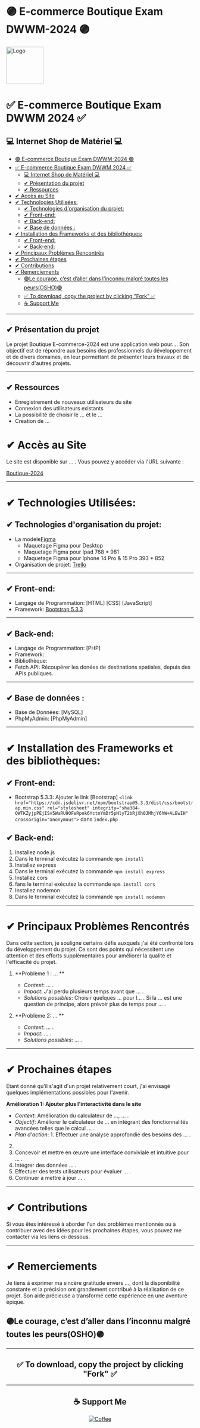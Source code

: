 # 🟣 E-commerce Boutique Exam DWWM-2024 🟣 

  <img src="assets/img/y7tj4lcc.bmp" alt="Logo" width="100" height="100">


# ✅ E-commerce Boutique Exam DWWM 2024 ✅  


## 💻 Internet Shop de Matériel 💻

- [🟣 E-commerce Boutique Exam DWWM-2024 🟣](#-e-commerce-boutique-exam-dwwm-2024-)
- [✅ E-commerce Boutique Exam DWWM 2024 ✅](#-e-commerce-boutique-exam-dwwm-2024--1)
  - [💻 Internet Shop de Matériel 💻](#-internet-shop-de-matériel-)
  - [✔ Présentation du projet](#-présentation-du-projet)
  - [✔ Ressources](#-ressources)
- [✔ Accès au Site](#-accès-au-site)
- [✔ Technologies Utilisées:](#-technologies-utilisées)
  - [✔ Technologies d'organisation du projet:](#-technologies-dorganisation-du-projet)
  - [✔ Front-end:](#-front-end)
  - [✔ Back-end:](#-back-end)
  - [✔ Base de données :](#-base-de-données-)
- [✔ Installation des Frameworks et des bibliothèques:](#-installation-des-frameworks-et-des-bibliothèques)
  - [✔ Front-end:](#-front-end-1)
  - [✔ Back-end:](#-back-end-1)
- [✔ Principaux Problèmes Rencontrés](#-principaux-problèmes-rencontrés)
- [✔ Prochaines étapes](#-prochaines-étapes)
- [✔ Contributions](#-contributions)
- [✔ Remerciements](#-remerciements)
  - [🟣Le courage, c’est d’aller dans l’inconnu malgré toutes les peurs(OSHO)🟣](#le-courage-cest-daller-dans-linconnu-malgré-toutes-les-peursosho)
  - [✅ To download, copy the project by clicking "Fork" ✅](#-to-download-copy-the-project-by-clicking-fork-)
  - [☕ Support Me](#-support-me)
  
---

## ✔ Présentation du projet

Le projet Boutique E-commerce-2024 est une application web pour.... Son objectif est de répondre aux besoins des professionnels du développement et de divers domaines, en leur permettant de présenter leurs travaux et de découvrir d'autres projets.

---

## ✔ Ressources

- Enregistrement de nouveaux utilisateurs du site
- Connexion des utilisateurs existants
- La possibilité de choisir le ... et le ...
- Creation de ...

# ✔ Accès au Site

Le site est disponible sur ... . Vous pouvez y accéder via l'URL suivante :

[Boutique-2024](http://localhost:8888)

---

# ✔ Technologies Utilisées:

## ✔ Technologies d'organisation du projet:
- La modele[Figma](https://www.figma.com/)
  - Maquetage Figma pour Desktop
  - Maquetage Figma pour Ipad 768 * 981
  - Maquetage Figma pour Iphone 14 Pro & 15 Pro 393 * 852
- Organisation de projet: [Trello](https://trello.com/)

---

## ✔ Front-end:
- Langage de Programmation: [HTML] [CSS] [JavaScript]
- Framework: [Bootstrap 5.3.3](https://getbootstrap.com/)

---

## ✔ Back-end:
- Langage de Programmation: [PHP]
- Framework: 
- Bibliothèque:
- Fetch API: Récoupérer les donées de destinations spatiales, depuis des APIs publiques.

---

## ✔ Base de données :
- Base de Données: [MySQL]
- PhpMyAdmin: [PhpMyAdmin]
  
---

# ✔ Installation des Frameworks et des bibliothèques:

## ✔ Front-end:

- Bootstrap 5.3.3:
  Ajouter le link [Bootstrap] `<link href="https://cdn.jsdelivr.net/npm/bootstrap@5.3.3/dist/css/bootstrap.min.css" rel="stylesheet" integrity="sha384-QWTKZyjpPEjISv5WaRU9OFeRpok6YctnYmDr5pNlyT2bRjXh0JMhjY6hW+ALEwIH" crossorigin="anonymous">` dans `index.php`

## ✔ Back-end:

1. Installez node.js 
2. Dans le terminal exécutez la commande `npm install`
3. Installez express
4. Dans le terminal exécutez la commande `npm install express`
5. Installez cors
6. fans le terminal exécutez la commande `npm install cors`
7. Installez nodemon
6. Dans le terminal exécutez la commande `npm install nodemon`

---

# ✔ Principaux Problèmes Rencontrés

Dans cette section, je souligne certains défis auxquels j'ai été confronté lors du développement du projet. Ce sont des points qui nécessitent une attention et des efforts supplémentaires pour améliorer la qualité et l'efficacité du projet.

1. **Problème 1 : ... **
   - *Context*: ... .
   - *Impact*: J'ai perdu plusieurs temps avant que ... .
   - *Solutions possibles*: Choisir quelques ... pour l... . Si la ... est une question de principe, alors prévoir plus de temps pour ... .

2. **Problème 2: ... **
   - *Context*: ... .
   - *Impact*: ... .
   - *Solutions possibles*: ... .

---

# ✔ Prochaines étapes

Étant donné qu'il s'agit d'un projet relativement court, j'ai envisagé quelques implémentations possibles pour l'avenir.

 **Amélioration 1: Ajouter plus l'interactivité dans le site**
   - *Context*: Amélioration du calculateur de ..., ... .
   - *Objectif*: Améliorer le calculateur de ... en intégrant des fonctionnalités avancées telles que le calcul ... .
   - *Plan d'action*: 1. Effectuer une analyse approfondie des besoins des ... .
2. 
3. Concevoir et mettre en œuvre une interface conviviale et intuitive pour ... .
4. Intégrer des données ... .
5. Effectuer des tests utilisateurs pour évaluer ... .
6. Continuer à mettre à jour ... .

---

# ✔ Contributions

Si vous êtes intéressé à aborder l'un des problèmes mentionnés ou à contribuer avec des idées pour les prochaines étapes, vous pouvez me contacter via les liens ci-dessous.

---

# ✔ Remerciements

Je tiens à exprimer ma sincère gratitude envers ..., dont la disponibilité constante et la précision ont grandement contribué à la réalisation de ce projet. Son aide précieuse a transformé cette expérience en une aventure épique.

## 🟣Le courage, c’est d’aller dans l’inconnu malgré toutes les peurs(OSHO)🟣

----

## <div align="center">✅ To download, copy the project by clicking "Fork" ✅</div>

----


## <div align="center">☕ Support Me
<p>
<div align="center"><a href="https://www.buymeacoffee.com/alexnesvit"><img alt="Coffee" src="https://img.shields.io/badge/Buy_Me_A_Coffee-FFDD00?style=for-the-badge&logo=buy-me-a-coffee&logoColor=black" /></a></div>
</p>
</div>



